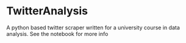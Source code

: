 # TwitterAnalysis
A python based twitter scraper written for a university course in data analysis.
See the notebook for more info
